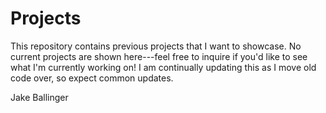 # Projects
This repository contains previous projects that I want to showcase. No current projects are shown here---feel free to inquire if you'd like to see what I'm currently working on! I am continually updating this as I move old code over, so expect common updates.

Jake Ballinger